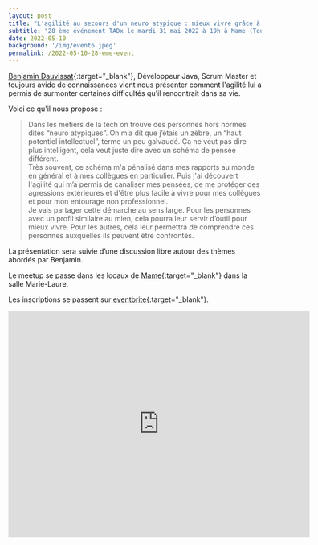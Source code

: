 ```yaml
---
layout: post
title: "L'agilité au secours d'un neuro atypique : mieux vivre grâce à cette méthode"
subtitle: "28 ème événement TADx le mardi 31 mai 2022 à 19h à Mame (Tours, 37)"
date: 2022-05-10
background: '/img/event6.jpeg'
permalink: /2022-05-10-28-eme-event
---
```


[Benjamin Dauvissat](https://twitter.com/bdauvissat){:target="_blank"}, Développeur Java, Scrum Master et toujours avide de connaissances vient nous présenter comment l'agilité lui a permis de surmonter certaines difficultés qu'il rencontrait dans sa vie.

Voici ce qu'il nous propose :

>Dans les métiers de la tech on trouve des personnes hors normes dites “neuro atypiques”. 
>On m’a dit que j’étais un zèbre, un “haut potentiel intellectuel”, terme un peu galvaudé. 
>Ça ne veut pas dire plus intelligent, cela veut juste dire avec un schéma de pensée différent.  
>Très souvent, ce schéma m'a pénalisé dans mes rapports au monde en général et à mes collègues en particulier. 
>Puis j'ai découvert l'agilité qui m’a permis de canaliser mes pensées, de me protéger des agressions extérieures et d'être plus facile à vivre pour mes collègues et pour mon entourage non professionnel.  
>Je vais partager cette démarche au sens large. 
>Pour les personnes avec un profil similaire au mien, cela pourra leur servir d’outil pour mieux vivre. 
>Pour les autres, cela leur permettra de comprendre ces personnes auxquelles ils peuvent être confrontés.

La présentation sera suivie d’une discussion libre autour des thèmes abordés par Benjamin.

Le meetup se passe dans les locaux de [Mame](https://mame-tours.com/){:target="_blank"} dans la salle Marie-Laure.

Les inscriptions se passent sur [eventbrite](https://www.eventbrite.fr/e/338059293447){:target="_blank"}.

<iframe src="https://www.google.com/maps/embed?pb=!1m14!1m8!1m3!1d5401.937664338934!2d0.668619!3d47.393041!3m2!1i1024!2i768!4f13.1!3m3!1m2!1s0x0%3A0xf59dd58d55f79b77!2sMAME!5e0!3m2!1sfr!2sfr!4v1572774528763!5m2!1sfr!2sfr" width="600" height="450" frameborder="0" style="border:0;" allowfullscreen=""></iframe>